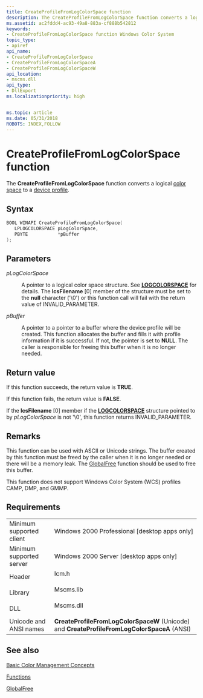 ```yaml
---
title: CreateProfileFromLogColorSpace function
description: The CreateProfileFromLogColorSpace function converts a logical color space to a device profile.
ms.assetid: ac2fddd4-ac93-49a8-883a-cf888b542812
keywords:
- CreateProfileFromLogColorSpace function Windows Color System
topic_type:
- apiref
api_name:
- CreateProfileFromLogColorSpace
- CreateProfileFromLogColorSpaceA
- CreateProfileFromLogColorSpaceW
api_location:
- mscms.dll
api_type:
- DllExport
ms.localizationpriority: high


ms.topic: article
ms.date: 05/31/2018
ROBOTS: INDEX,FOLLOW
---
```


# CreateProfileFromLogColorSpace function

The **CreateProfileFromLogColorSpace** function converts a logical [color space](c.md) to a [device profile](d.md).

## Syntax


```C++
BOOL WINAPI CreateProfileFromLogColorSpace(
   LPLOGCOLORSPACE pLogColorSpace,
   PBYTE           *pBuffer
);
```



## Parameters

<dl> <dt>

*pLogColorSpace* 
</dt> <dd>

A pointer to a logical color space structure. See [**LOGCOLORSPACE**](/windows/desktop/api/Wingdi/ns-wingdi-taglogcolorspacea) for details. The **lcsFilename** \[0\] member of the structure must be set to the **null** character ('\\0') or this function call will fail with the return value of INVALID\_PARAMETER.

</dd> <dt>

*pBuffer* 
</dt> <dd>

A pointer to a pointer to a buffer where the device profile will be created. This function allocates the buffer and fills it with profile information if it is successful. If not, the pointer is set to **NULL**. The caller is responsible for freeing this buffer when it is no longer needed.

</dd> </dl>

## Return value

If this function succeeds, the return value is **TRUE**.

If this function fails, the return value is **FALSE**.

If the **lcsFilename** \[0\] member if the [**LOGCOLORSPACE**](/windows/desktop/api/Wingdi/ns-wingdi-taglogcolorspacea) structure pointed to by *pLogColorSpace* is not '\\0', this function returns INVALID\_PARAMETER.

## Remarks

This function can be used with ASCII or Unicode strings. The buffer created by this function must be freed by the caller when it is no longer needed or there will be a memory leak. The [GlobalFree](/windows/win32/api/winbase/nf-winbase-globalfree) function should be used to free this buffer.

This function does not support Windows Color System (WCS) profiles CAMP, DMP, and GMMP.

## Requirements



|                                     |                                                                                                         |
|-------------------------------------|---------------------------------------------------------------------------------------------------------|
| Minimum supported client<br/> | Windows 2000 Professional \[desktop apps only\]<br/>                                              |
| Minimum supported server<br/> | Windows 2000 Server \[desktop apps only\]<br/>                                                    |
| Header<br/>                   | <dl> <dt>Icm.h</dt> </dl>                        |
| Library<br/>                  | <dl> <dt>Mscms.lib</dt> </dl>                    |
| DLL<br/>                      | <dl> <dt>Mscms.dll</dt> </dl>                    |
| Unicode and ANSI names<br/>   | **CreateProfileFromLogColorSpaceW** (Unicode) and **CreateProfileFromLogColorSpaceA** (ANSI)<br/> |



## See also

<dl> <dt>

[Basic Color Management Concepts](basic-color-management-concepts.md)
</dt> <dt>

[Functions](functions.md)
</dt> <dt>

[GlobalFree](/windows/win32/api/winbase/nf-winbase-globalfree)
</dt> </dl>

 

